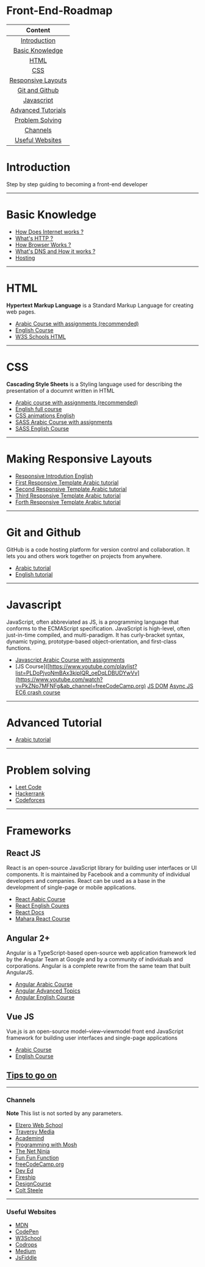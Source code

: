 # Front-End-Roadmap
|Content|
| :------------:|
|[Introduction](#introduction)|
|[Basic Knowledge](#basic-knowledge)
|[HTML](#html)|
|[CSS](#css)|
|[Responsive Layouts](#making-responsive-layouts)|
|[Git and Github](#git-and-github)|
|[Javascript](#javascript)|
|[Advanced Tutorials](#advanced-tutorial)|
|[Problem Solving](#problem-solving)|
|[Channels](#channels)|
|[Useful Websites](#useful-websites)|

# Introduction
Step by step guiding to becoming a front-end developer

---

# Basic Knowledge
 - [How Does Internet works ?](https://www.vox.com/2014/6/16/18076282/the-internet)
 - [What's HTTP ?](https://www.cloudflare.com/en-gb/learning/ddos/glossary/hypertext-transfer-protocol-http/)
 - [How Browser Works ?](https://web.dev/howbrowserswork/)
 - [What's DNS and How it works ?](https://web.dev/howbrowserswork/)
 - [Hosting](https://developer.mozilla.org/en-US/docs/Glossary/Hoisting)

---

# HTML 
**Hypertext Markup Language** is a Standard Markup Language for creating web pages.
- [Arabic Course with assignments (recommended)](https://www.youtube.com/watch?v=6QAELgirvjs&list=PLDoPjvoNmBAw_t_XWUFbBX-c9MafPk9ji&ab_channel=ElzeroWebSchool)
- [English Course](https://www.youtube.com/watch?v=pQN-pnXPaVg&ab_channel=freeCodeCamp.org)
- [W3S Schools HTML](https://www.w3schools.com/html/html_intro.asp)

---

# CSS 
**Cascading Style Sheets** is a Styling language used for describing the presentation of a documnt written in HTML
- [Arabic course with assignments (recommended)](https://www.youtube.com/watch?v=X1ulCwyhCVM&list=PLDoPjvoNmBAzjsz06gkzlSrlev53MGIKe&ab_channel=ElzeroWebSchool)
- [ English full course ](https://www.youtube.com/watch?v=n4R2E7O-Ngo&ab_channel=DaveGray)
- [CSS animations English](https://www.youtube.com/watch?v=jgw82b5Y2MU&list=PL4cUxeGkcC9iGYgmEd2dm3zAKzyCGDtM5&ab_channel=TheNetNinja)
- [SASS Arabic Course with assignments](https://www.youtube.com/watch?v=Di_RlcpkpN4&list=PLDoPjvoNmBAzlpyFHOaB3b-eubmF0TAV2&ab_channel=ElzeroWebSchool)
- [SASS English Course](https://www.youtube.com/watch?v=St5B7hnMLjg&list=PL4cUxeGkcC9iEwigam3gTjU_7IA3W2WZA&ab_channel=TheNetNinja)

---

# Making Responsive Layouts
- [Responsive Introdution English](https://www.w3schools.com/css/css_rwd_viewport.asp)
- [First Responsive Template Arabic tutorial](https://www.youtube.com/playlist?list=PLDoPjvoNmBAzHSjcR-HnW9tnxyuye8KbF)
- [Second Responsive Template Arabic tutorial](https://www.youtube.com/playlist?list=PLDoPjvoNmBAy1l-2A21ng3gxEyocruT0t)
- [Third Responsive Template Arabic tutorial](https://www.youtube.com/playlist?list=PLDoPjvoNmBAxuCSp2_-9LurPqRVwketnc)
- [Forth Responsive Template Arabic tutorial](https://www.youtube.com/playlist?list=PLDoPjvoNmBAyGaRGzPVZCkYx5L7Mo9Tbh)

---

# Git and Github
GitHub is a code hosting platform for version control and collaboration. It lets you and others work together on projects from anywhere.
- [Arabic tutorial](https://www.youtube.com/watch?v=ACOiGZoqC8w&list=PLDoPjvoNmBAw4eOj58MZPakHjaO3frVMF&ab_channel=ElzeroWebSchool)
- [English tutorial](https://www.youtube.com/watch?v=_OZVJpLHUaI&list=PL55RiY5tL51poFMpbva1IqfO-pylwSNsN&ab_channel=Academind)

---

# Javascript
JavaScript, often abbreviated as JS, is a programming language that conforms to the ECMAScript specification. JavaScript is high-level, often just-in-time compiled, and multi-paradigm. It has curly-bracket syntax, dynamic typing, prototype-based object-orientation, and first-class functions.
- [Javascript Arabic Course with assignments](https://www.youtube.com/playlist?list=PLDoPjvoNmBAx3kiplQR_oeDqLDBUDYwVv)
- [JS Course]([https://www.youtube.com/playlist?list=PLDoPjvoNmBAx3kiplQR_oeDqLDBUDYwVv](https://www.youtube.com/watch?v=PkZNo7MFNFg&ab_channel=freeCodeCamp.org) [JS DOM](https://www.youtube.com/watch?v=FIORjGvT0kk&list=PL4cUxeGkcC9gfoKa5la9dsdCNpuey2s-V&ab_channel=TheNetNinja) [Async JS](https://www.youtube.com/watch?v=PoRJizFvM7s&ab_channel=TraversyMedia) [EC6 crash course](https://www.youtube.com/watch?v=NCwa_xi0Uuc&ab_channel=ProgrammingwithMosh)

---

# Advanced Tutorial
- [Arabic tutorial](https://www.youtube.com/playlist?list=PLDoPjvoNmBAycCXz5d9WvqlmykUIys5e8)

---

# Problem solving
- [Leet Code](https://leetcode.com/)
- [Hackerrank](https://www.hackerrank.com/)
- [Codeforces](https://codeforces.com/)

---

# Frameworks
## React JS
React is an open-source JavaScript library for building user interfaces or UI components. It is maintained by Facebook and a community of individual developers and companies. React can be used as a base in the development of single-page or mobile applications.
- [React Aabic Course](https://www.youtube.com/watch?v=LgB3j2y1b-4&list=PLtFbQRDJ11kEjXWZmwkOV-vfXmrEEsuEW&ab_channel=UniqueCoderzAcademy)
- [React English Coures](https://www.youtube.com/watch?v=QFaFIcGhPoM&list=PLC3y8-rFHvwgg3vaYJgHGnModB54rxOk3&ab_channel=Codevolution)
- [React Docs](https://www.youtube.com/watch?v=QFaFIcGhPoM&list=PLC3y8-rFHvwgg3vaYJgHGnModB54rxOk3&ab_channel=Codevolution)
- [Mahara React Course](https://maharatech.gov.eg/course/view.php?id=790)


## Angular 2+
Angular is a TypeScript-based open-source web application framework led by the Angular Team at Google and by a community of individuals and corporations. Angular is a complete rewrite from the same team that built AngularJS.
- [Angular Arabic Course](https://www.youtube.com/playlist?list=PLkzDzmo9y3VFzNCAyGWIg7Wy9i3mlUi4Y)
- [Angular Advanced Topics](https://www.youtube.com/playlist?list=PLkzDzmo9y3VEKHm_b0YoQQokmIVG93gTh)
- [Angular English Course](https://www.youtube.com/playlist?list=PL6n9fhu94yhWqGD8BuKuX-VTKqlNBj-m6)


## Vue JS
Vue.js is an open-source model–view–viewmodel front end JavaScript framework for building user interfaces and single-page applications
- [Arabic Course](https://www.youtube.com/playlist?list=PLDoPjvoNmBAxr5AqK3Yz4DWYKVSmIFziw)
- [English Course](https://www.youtube.com/watch?v=ccsz9FRy-nk&list=PLC3y8-rFHvwgeQIfSDtEGVvvSEPDkL_1f&ab_channel=Codevolution)


## [Tips to go on](https://www.youtube.com/watch?v=aKSZ9AyShlI&t=79s&ab_channel=ElzeroWebSchool)

---

### Channels

**Note** This list is not sorted by any parameters.

-   [Elzero Web School](https://www.youtube.com/c/ElzeroInfo)
-   [Traversy Media](https://www.youtube.com/user/TechGuyWeb)
-   [Academind](https://www.youtube.com/channel/UCSJbGtTlrDami-tDGPUV9-w)
-   [Programming with Mosh](https://www.youtube.com/channel/UCWv7vMbMWH4-V0ZXdmDpPBA)
-   [The Net Ninja](https://www.youtube.com/channel/UCW5YeuERMmlnqo4oq8vwUpg)
-   [Fun Fun Function](https://www.youtube.com/channel/UCO1cgjhGzsSYb1rsB4bFe4Q)
-   [freeCodeCamp.org](https://www.youtube.com/channel/UC8butISFwT-Wl7EV0hUK0BQ)
-   [Dev Ed](https://www.youtube.com/channel/UClb90NQQcskPUGDIXsQEz5Q)
-   [Fireship](https://www.youtube.com/channel/UCsBjURrPoezykLs9EqgamOA)
-   [DesignCourse](https://www.youtube.com/channel/UCVyRiMvfUNMA1UPlDPzG5Ow)
-   [Colt Steele](https://www.youtube.com/channel/UCrqAGUPPMOdo0jfQ6grikZw)

---

### Useful Websites

-   [MDN](https://developer.mozilla.org/en-US/)
-   [CodePen](https://codepen.io/)
-   [W3School](https://www.w3schools.com/)
-   [Codrops](https://tympanus.net/codrops/)
-   [Medium](https://medium.com/)
-   [JsFiddle](https://jsfiddle.net/)
